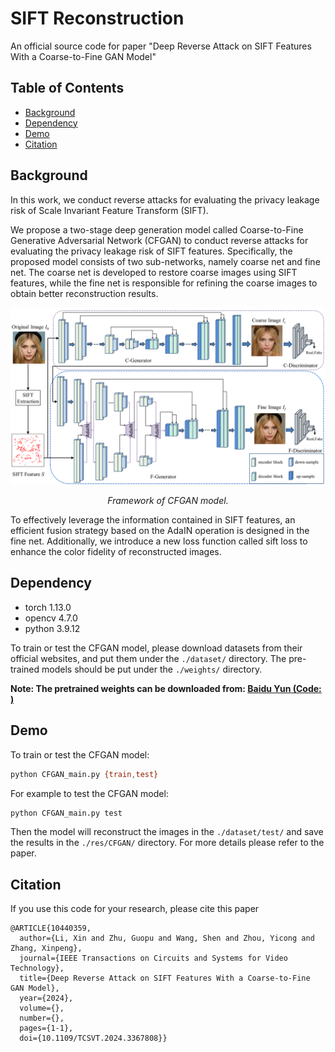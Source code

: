 # SIFT Reconstruction

An official source code 
for paper "Deep Reverse Attack on SIFT Features With a Coarse-to-Fine GAN Model"

## Table of Contents

- [Background](#background)
- [Dependency](#dependency)
- [Demo](#demo)
- [Citation](#citation)


## Background
In this work, we conduct reverse attacks for evaluating the privacy leakage risk of Scale Invariant Feature Transform (SIFT).

 We propose a two-stage deep generation model called Coarse-to-Fine Generative Adversarial Network (CFGAN) to conduct reverse attacks for evaluating the privacy leakage risk of SIFT features. Specifically, the proposed model consists of two sub-networks, namely coarse net and fine net. The coarse net is developed to restore coarse images using SIFT features, while the fine net is responsible for refining the coarse images to obtain better reconstruction results. 

<p align='center'>  
  <img src='https://github.com/HITLiXincodes/CFGAN/blob/main/images/whole.png' width='870'/>
</p>
<p align='center'>  
  <em>Framework of CFGAN model.</em>
</p>

To effectively leverage the information contained in SIFT features, an efficient fusion strategy based on the AdaIN operation is designed in the fine net. Additionally, we introduce a new loss function called sift loss to enhance the color fidelity of reconstructed images.


## Dependency
- torch 1.13.0
- opencv 4.7.0
- python 3.9.12

To train or test the CFGAN model, please download datasets from their official websites, and put them under the `./dataset/` directory.
The pre-trained models should be put under the `./weights/` directory.

**Note: The pretrained weights can be downloaded from:
[Baidu Yun (Code: )]()**

## Demo

To train or test the CFGAN model:
```bash
python CFGAN_main.py {train,test}
```

For example to test the CFGAN model:
```bash
python CFGAN_main.py test
```
Then the model will reconstruct the images in the `./dataset/test/` and save the results in the `./res/CFGAN/` directory.
For more details please refer to the paper.

## Citation

If you use this code for your research, please cite this paper
```
@ARTICLE{10440359,
  author={Li, Xin and Zhu, Guopu and Wang, Shen and Zhou, Yicong and Zhang, Xinpeng},
  journal={IEEE Transactions on Circuits and Systems for Video Technology}, 
  title={Deep Reverse Attack on SIFT Features With a Coarse-to-Fine GAN Model}, 
  year={2024},
  volume={},
  number={},
  pages={1-1},
  doi={10.1109/TCSVT.2024.3367808}}
```
